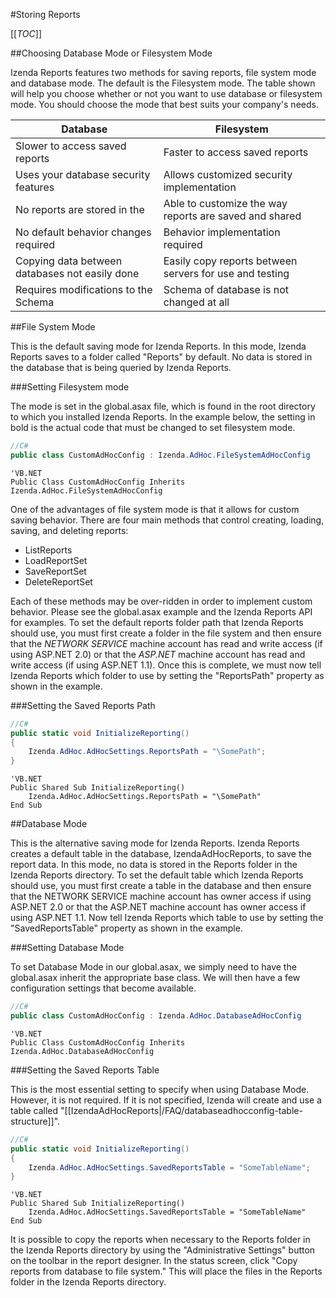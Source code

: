 #Storing Reports

[[_TOC_]]

##Choosing Database Mode or Filesystem Mode

Izenda Reports features two methods for saving reports, file system mode and database mode. The default is the Filesystem mode. The table shown will help you choose whether or not you want to use database or filesystem mode. You should choose the mode that best suits your company's needs.

|Database|Filesystem|
|--------|----------|
|Slower to access saved reports |Faster to access saved reports|
|Uses your database security features|Allows customized security implementation|
|No reports are stored in the |Able to customize the way reports are saved and shared|
|No default behavior changes required|Behavior implementation required|
|Copying data between databases not easily done|Easily copy reports between servers for use and testing|
|Requires modifications to the Schema|Schema of database is not changed at all|

##File System Mode

This is the default saving mode for Izenda Reports. In this mode, Izenda Reports saves to a folder called "Reports" by default. No data is stored in the database that is being queried by Izenda Reports. 

###Setting Filesystem mode

The mode is set in the global.asax file, which is found in the root directory to which you installed Izenda Reports. In the example below, the setting in bold is the actual code that must be changed to set filesystem mode.

```csharp
//C#
public class CustomAdHocConfig : Izenda.AdHoc.FileSystemAdHocConfig
```

```visualbasic
'VB.NET
Public Class CustomAdHocConfig Inherits Izenda.AdHoc.FileSystemAdHocConfig
```

One of the advantages of file system mode is that it allows for custom saving behavior. There are four main methods that control creating, loading, saving, and deleting reports:

* ListReports
* LoadReportSet
* SaveReportSet
* DeleteReportSet

Each of these methods may be over-ridden in order to implement custom behavior. Please see the global.asax example and the Izenda Reports API for examples. To set the default reports folder path that Izenda Reports should use, you must first create a folder in the file system and then ensure that the *NETWORK SERVICE* machine account has read and write access (if using ASP.NET 2.0) or that the *ASP.NET* machine account has read and write access (if using ASP.NET 1.1). Once this is complete, we must now tell Izenda Reports which folder to use by setting the "ReportsPath" property as shown in the example.

###Setting the Saved Reports Path

```csharp
//C#
public static void InitializeReporting()
{
    Izenda.AdHoc.AdHocSettings.ReportsPath = "\SomePath";
}
```

```visualbasic
'VB.NET
Public Shared Sub InitializeReporting()
    Izenda.AdHoc.AdHocSettings.ReportsPath = "\SomePath"
End Sub
```

##Database Mode

This is the alternative saving mode for Izenda Reports. Izenda Reports creates a default table in the database, IzendaAdHocReports, to save the report data. In this mode, no data is stored in the Reports folder in the Izenda Reports directory. To set the default table which Izenda Reports should use, you must first create a table in the database and then ensure that the NETWORK SERVICE machine account has owner access if using ASP.NET 2.0 or that the ASP.NET machine account has owner access if using ASP.NET 1.1. Now tell Izenda Reports which table to use by setting the "SavedReportsTable" property as shown in the example.

###Setting Database Mode

To set Database Mode in our global.asax, we simply need to have the global.asax inherit the appropriate base class. We will then have a few configuration settings that become available.

```csharp
//C#
public class CustomAdHocConfig : Izenda.AdHoc.DatabaseAdHocConfig
```

```visualbasic
'VB.NET
Public Class CustomAdHocConfig Inherits Izenda.AdHoc.DatabaseAdHocConfig
```

###Setting the Saved Reports Table

This is the most essential setting to specify when using Database Mode. However, it is not required. If it is not specified, Izenda will create and use a table called "[[IzendaAdHocReports|/FAQ/databaseadhocconfig-table-structure]]".
```csharp
//C#
public static void InitializeReporting()
{
    Izenda.AdHoc.AdHocSettings.SavedReportsTable = "SomeTableName";
}
```

```visualbasic
'VB.NET
Public Shared Sub InitializeReporting()
    Izenda.AdHoc.AdHocSettings.SavedReportsTable = "SomeTableName"
End Sub
```

It is possible to copy the reports when necessary to the Reports folder in the Izenda Reports directory by using the "Administrative Settings" button on the toolbar in the report designer. In the status screen, click "Copy reports from database to file system." This will place the files in the Reports folder in the Izenda Reports directory.